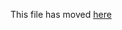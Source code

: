 This file has moved [here](https://github.com/facebook/create-react-app/blob/main/packages/cra-template-typescript/template/README.md)
